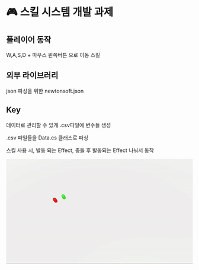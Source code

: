 # 🎮 스킬 시스템 개발 과제

## 플레이어 동작
W,A,S,D + 마우스 왼쪽버튼 으로 이동 스킬

## 외부 라이브러리
json 파싱을 위한 newtonsoft.json

## Key
데이터로 관리할 수 있게 .csv파일에 변수들 생성

.csv 파일들을 Data.cs 클래스로 파싱

스킬 사용 시, 발동 되는 Effect, 충돌 후 발동되는 Effect 나눠서 동작


![영상](./file.gif)